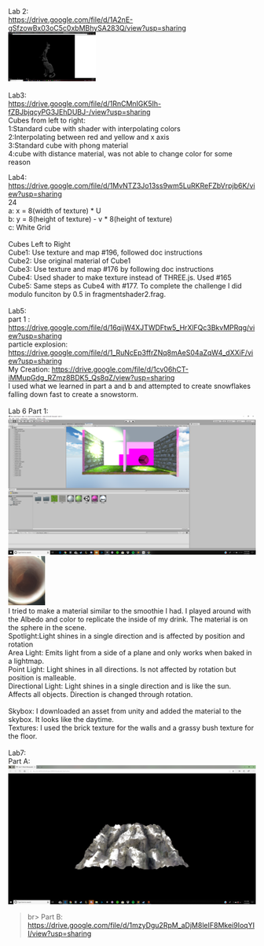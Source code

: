 
Lab 2:<br>
https://drive.google.com/file/d/1A2nE-gSfzowBx03oC5c0xbMBhySA283Q/view?usp=sharing<br>
<img src="Images/part2image.png" height="100" >
<br><br>
Lab3:
<br>
https://drive.google.com/file/d/1RnCMnIGK5Ih-fZBJbjqcyPG3JEhDUBJ-/view?usp=sharing
<br>
Cubes from left to right:<br>
1:Standard cube with shader with interpolating colors<br>
2:Interpolating between red and yellow and x axis<br>
3:Standard cube with phong material<br>
4:cube with distance material, was not able to change color for some reason<br>

Lab4:<br>
https://drive.google.com/file/d/1MvNTZ3Jo13ss9wm5LuRKReFZbVrpjb6K/view?usp=sharing<br>
24<br>
	a: x = 8(width of texture) * U<br>
	b: y = 8(height of texture) - v * 8(height of texture)<br>
	c: White Grid<br>
	<br>
Cubes Left to Right<br>
Cube1: Use texture and map #196, followed doc instructions<br>
Cube2: Use original material of Cube1<br>
Cube3: Use texture and map #176 by following doc instructions<br>
Cube4: Used shader to make texture instead of THREE.js. Used #165<br>
Cube5: Same steps as Cube4 with #177. To complete the challenge I did modulo funciton by 0.5 in fragmentshader2.frag.
<br>
<br>
Lab5: <br>
part 1 : https://drive.google.com/file/d/16qijW4XJTWDFtw5_HrXlFQc3BkvMPRqg/view?usp=sharing
<br>
particle explosion: https://drive.google.com/file/d/1_RuNcEp3ffrZNq8mAeS04aZqW4_dXXiF/view?usp=sharing
<br>
My Creation: https://drive.google.com/file/d/1cv06hCT-iMMupGdg_RZmz8BDK5_Qs8qZ/view?usp=sharing
<br>
I used what we learned in part a and b and attempted to create snowflakes falling down fast to create a snowstorm. 
<br>
<br>
Lab 6 Part 1:
<br>
<img src="Images/Screenshot(19).png">
<br>
<img src="Images/Smooth.jpg" height="100" >
<br>
I tried to make a material similar to the smoothie I had. I played around with the Albedo and color to replicate the inside of my drink. The material is on the sphere in the scene.
<br>Spotlight:Light shines in a single direction and is affected by position and rotation
<br>Area Light: Emits light from a side of a plane and only works when baked in a lightmap.
<br>Point Light: Light shines in all directions. Is not affected by rotation but position is malleable.
<br>Directional Light: Light shines in a single direction and is like the sun. Affects all objects. Direction is changed through rotation.
<br>
<br>
Skybox: I  downloaded an asset from unity and added the material to the skybox. It looks like the daytime.
<br>
Textures: I used the brick texture for the walls and a grassy bush texture for the floor.
<br>
<br>
Lab7:
<br> Part A:
<br> <img src ="Images/lab7a.png">
<br> 
>br> Part B:
https://drive.google.com/file/d/1mzyDgu2RpM_aDjM8leIF8Mkei9IoqYII/view?usp=sharing
